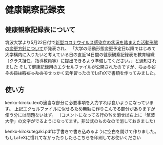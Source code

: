# 健康観察記録表
## 健康観察記録表について
筑波大学より5月22日付で[新型コロナウイルス感染症の状況を踏まえた活動形態の変更方針について](http://www.tsukuba.ac.jp/about/antidisaster/covid-19-20200522.html)が発表され、
「大学の活動形態変更予定日以降ではじめて大学構内に入りたいと考えている日の直近14日間の健康観察記録表を教育組織（クラス担任、指導教員等）に提出できるよう準備してください。」と通知されました
そして健康記録用のエクセルファイルが公開されたのですが、~~ちょうどその日は暇だったので~~せっかく去年習ったのでLaTeXで書類を作ってみました。

## 使い方
kenko-kiroku.texの適当な部分に必要事項を入力すれば良いようになっています。
上記エクセルファイルに似せるため無駄に作りこんでる部分がありますが使う分には問題ないはず。
（コメントになってる行の%を消せば右上に「筑波大学」の文字がでるようになってます。非公式のものなので消しておきました）

kenko-kirokutegaki.pdfは手書きで書き込めるように空白を開けて作りました。もしLaTeXに慣れてなかったりしたらこちらを印刷してお使いください
